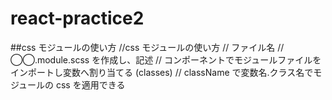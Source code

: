 # react-practice2

##css モジュールの使い方
//css モジュールの使い方
// ファイル名
// ◯◯.module.scss を作成し、記述
// コンポーネントでモジュールファイルをインポートし変数へ割り当てる (classes)
// className で変数名.クラス名でモジュールの css を適用できる
